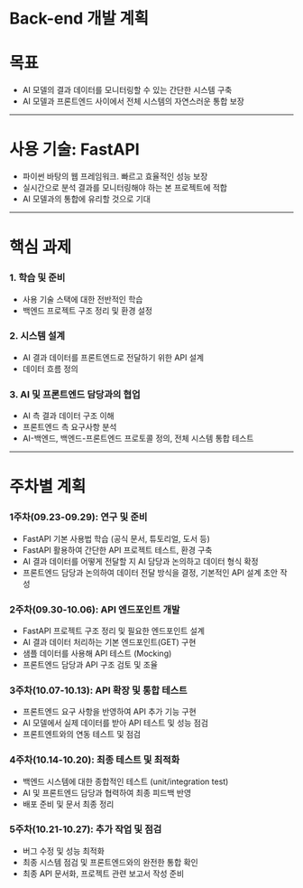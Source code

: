 # Back-end 개발 계획

# 목표

- AI 모델의 결과 데이터를 모니터링할 수 있는 간단한 시스템 구축
- AI 모델과 프론트엔드 사이에서 전체 시스템의 자연스러운 통합 보장

---

# 사용 기술: FastAPI

- 파이썬 바탕의 웹 프레임워크. 빠르고 효율적인 성능 보장
- 실시간으로 분석 결과를 모니터링해야 하는 본 프로젝트에 적합
- AI 모델과의 통합에 유리할 것으로 기대

---

# 핵심 과제

<aside>

### 1.  학습 및 준비

</aside>

- 사용 기술 스택에 대한 전반적인 학습
- 백엔드 프로젝트 구조 정리 및 환경 설정

<aside>

### 2.  시스템 설계

</aside>

- AI 결과 데이터를 프론트엔드로 전달하기 위한 API 설계
- 데이터 흐름 정의

<aside>

### 3.  AI 및 프론트엔드 담당과의 협업

</aside>

- AI 측 결과 데이터 구조 이해
- 프론트엔드 측 요구사항 분석
- AI-백엔드, 백엔드-프론트엔드 프로토콜 정의, 전체 시스템 통합 테스트

---

# 주차별 계획

<aside>

### 1주차(09.23-09.29): 연구 및 준비

</aside>

- FastAPI 기본 사용법 학습 (공식 문서, 튜토리얼, 도서 등)
- FastAPI 활용하여 간단한 API 프로젝트 테스트, 환경 구축
- AI 결과 데이터를 어떻게 전달할 지 AI 담당과 논의하고 데이터 형식 확정
- 프론트엔드 담당과 논의하여 데이터 전달 방식을 결정, 기본적인 API 설계 초안 작성

<aside>

### 2주차(09.30-10.06): API 엔드포인트 개발

</aside>

- FastAPI 프로젝트 구조 정리 및 필요한 엔드포인트 설계
- AI 결과 데이터 처리하는 기본 엔드포인트(GET) 구현
- 샘플 데이터를 사용해 API 테스트 (Mocking)
- 프론트엔드 담당과 API 구조 검토 및 조율

<aside>

### 3주차(10.07-10.13): API 확장 및 통합 테스트

</aside>

- 프론트엔드 요구 사항을 반영하여 API 추가 기능 구현
- AI 모델에서 실제 데이터를 받아 API 테스트 및 성능 점검
- 프론트엔트와의 연동 테스트 및 점검

<aside>

### 4주차(10.14-10.20): 최종 테스트 및 최적화

</aside>

- 백엔드 시스템에 대한 종합적인 테스트 (unit/integration test)
- AI 및 프론트엔드 담당과 협력하여 최종 피드백 반영
- 배포 준비 및 문서 최종 정리

<aside>

### 5주차(10.21-10.27): 추가 작업 및 점검

</aside>

- 버그 수정 및 성능 최적화
- 최종 시스템 점검 및 프론트엔드와의 완전한 통합 확인
- 최종 API 문서화, 프로젝트 관련 보고서 작성 준비